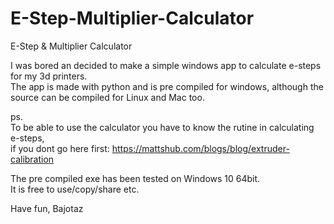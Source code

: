 # E-Step-Multiplier-Calculator
E-Step &amp; Multiplier Calculator

I was bored an decided to make a simple windows app to calculate e-steps for my 3d printers. <br>
The app is made with python and is pre compiled for windows, although the source can be compiled for Linux and Mac too. <br>

ps. <br>
To be able to use the calculator you have to know the rutine in calculating e-steps, <br>
if you dont go here first: https://mattshub.com/blogs/blog/extruder-calibration

The pre compiled exe has been tested on Windows 10 64bit. <br>
It is free to use/copy/share etc.

Have fun, Bajotaz
